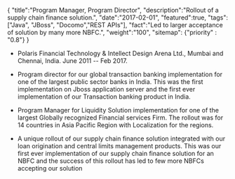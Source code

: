 {
    "title":"Program Manager, Program Director",
    "description":"Rollout of a supply chain finance solution.",
    "date":"2017-02-01",
    "featured":true,
    "tags":["Java", "JBoss", "Docomo","REST APIs"],
    "fact":"Led to larger acceptance of solution by many more NBFC.",
    "weight":"100",
    "sitemap": {"priority" : "0.8"}
}

-   Polaris Financial Technology & Intellect Design Arena Ltd., Mumbai
    and Chennai, India. June 2011 -- Feb 2017.

-   Program director for our global transaction banking implementation
    for one of the largest public sector banks in India. This was the
    first implementation on Jboss application server and the first
    ever implementation of our Transaction banking product in India.

-   Program Manager for Liquidity Solution implementation for one of the
    largest Globally recognized Financial services Firm. The rollout was
    for 14 countries in Asia Pacific Region with Localization for the
    regions.

-   A unique rollout of our supply chain finance solution integrated
    with our loan origination and central limits management products.
    This was our first ever implementation of our supply chain finance
    solution for an NBFC and the success of this rollout has led to few
    more NBFCs accepting our solution


